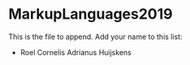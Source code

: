 # MarkupLanguages2019

This is the file to append. Add your name to this list:

- Roel Cornelis Adrianus Huijskens